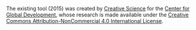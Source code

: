 The existing tool (2015) was created by [Creative Science](http://creativesci.co/) for the [Center for Global Development](http://www.cgdev.org), whose research is made available under the [Creative Commons Attribution-NonCommercial 4.0 International License](http://creativecommons.org/licenses/by-nc/4.0/).